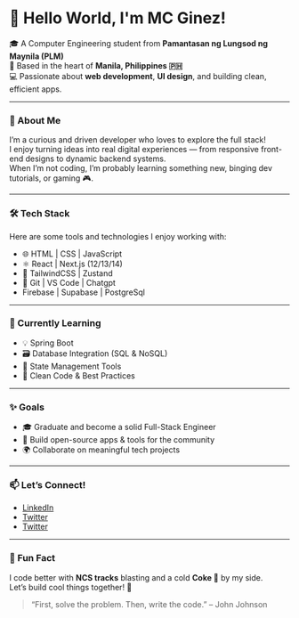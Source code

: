 # 👋 Hello World, I'm MC Ginez!

🎓 A Computer Engineering student from **Pamantasan ng Lungsod ng Maynila (PLM)**  
📍 Based in the heart of **Manila, Philippines 🇵🇭**  
💻 Passionate about **web development**, **UI design**, and building clean, efficient apps.

---

### 🚀 About Me
I’m a curious and driven developer who loves to explore the full stack!  
I enjoy turning ideas into real digital experiences — from responsive front-end designs to dynamic backend systems.  
When I’m not coding, I’m probably learning something new, binging dev tutorials, or gaming 🎮.

---

### 🛠️ Tech Stack
Here are some tools and technologies I enjoy working with:

- 🌐 HTML | CSS | JavaScript
- ⚛️ React | Next.js (12/13/14)
- 🎨 TailwindCSS | Zustand
- 🔧 Git | VS Code | Chatgpt
- Firebase | Supabase | PostgreSql 

---

### 🌟 Currently Learning
- 💡 Spring Boot
- 🗃️ Database Integration (SQL & NoSQL)
- 🎯 State Management Tools
- 🧠 Clean Code & Best Practices

---

### ✨ Goals
- 🎓 Graduate and become a solid Full-Stack Engineer
- 📱 Build open-source apps & tools for the community
- 🌍 Collaborate on meaningful tech projects

---

### 📫 Let’s Connect!
- [LinkedIn](https://www.linkedin.com/in/mcginez) 
- [Twitter](https://x.com/mc_ggez)
- [Twitter](https://discordapp.com/users/elonnmusk.)

  

---

### 💬 Fun Fact  
I code better with **NCS tracks** blasting and a cold **Coke 🥤** by my side.  
Let’s build cool things together! 🙌


> “First, solve the problem. Then, write the code.” – John Johnson


